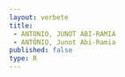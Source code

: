 ```yaml
---
layout: verbete
title:
 - ANTONIO, JUNOT ABI-RAMIA
 - ANTÔNIO, Junot Abi-Ramia
published: false
type: R
---
```


